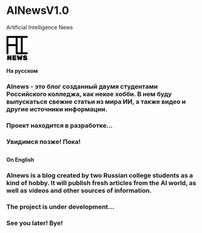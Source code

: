 # AINewsV1.0
Artificial Intelligence News

![AInews](images/AInews.png)

<strong>На русском</strong>

### AInews - это блог созданный двумя студентами Российского колледжа, как некое хобби. В нем буду выпускаться свежие статьи из мира ИИ, а также видео и другие источники информации. 
### Проект находится в разработке...
### Увидимся позже! Пока!
##

<strong>On English</strong>

### AInews is a blog created by two Russian college students as a kind of hobby. It will publish fresh articles from the AI world, as well as videos and other sources of information. 
### The project is under development...
### See you later! Bye!
